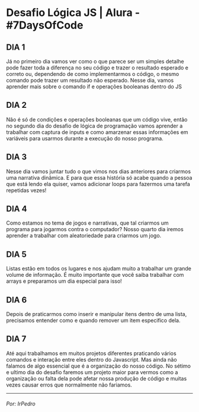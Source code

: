 <h1>Desafio Lógica JS | Alura - #7DaysOfCode</h1>

<h2>DIA 1</h2>
<p>Já no primeiro dia vamos ver como o que parece ser um simples detalhe pode fazer toda a diferença no seu código e trazer o resultado esperado e correto ou, dependendo de como implementarmos o código, o mesmo comando pode trazer um resultado não esperado. Nesse dia, vamos aprender mais sobre o comando if e operações booleanas dentro do JS</p>

<h2>DIA 2</h2>
<p>Não é só de condições e operações booleanas que um código vive, então no segundo dia do desafio de lógica de programação vamos aprender a trabalhar com captura de inputs e como amarzenar essas informações em variáveis para usarmos durante a execução do nosso programa.</p>

<h2>DIA 3</h2>
<p>Nesse dia vamos juntar tudo o que vimos nos dias anteriores para criarmos uma narrativa dinâmica. E para que essa história só acabe quando a pessoa que está lendo ela quiser, vamos adicionar loops para fazermos uma tarefa repetidas vezes!</p>

<h2>DIA 4</h2>
<p>Como estamos no tema de jogos e narrativas, que tal criarmos um programa para jogarmos contra o computador? Nosso quarto dia iremos aprender a trabalhar com aleatoriedade para criarmos um jogo.</p>

<h2>DIA 5</h2>
<p>Listas estão em todos os lugares e nos ajudam muito a trabalhar um grande volume de informação. É muito importante que você saiba trabalhar com arrays e preparamos um dia especial para isso!</p>

<h2>DIA 6</h2>
<p>Depois de praticarmos como inserir e manipular itens dentro de uma lista, precisamos entender como e quando remover um item especifico dela.</p>

<h2>DIA 7</h2>
<p>Até aqui trabalhamos em muitos projetos diferentes praticando vários comandos e interação entre eles dentro do Javascript. Mas ainda não falamos de algo essencial que é a organização do nosso código. No sétimo e ultimo dia do desafio faremos um projeto maior para vermos como a organização ou falta dela pode afetar nossa produção de código e muitas vezes causar erros que normalmente não fariamos.</p>
<hr>
<h6>Por: IrPedro</h6>

